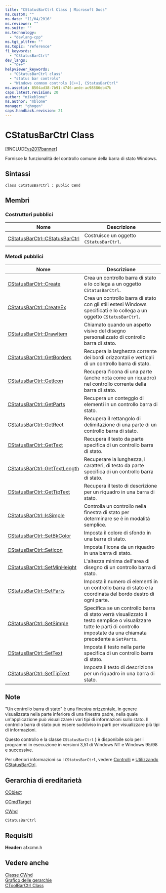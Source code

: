 ```yaml
---
title: "CStatusBarCtrl Class | Microsoft Docs"
ms.custom: ""
ms.date: "11/04/2016"
ms.reviewer: ""
ms.suite: ""
ms.technology: 
  - "devlang-cpp"
ms.tgt_pltfrm: ""
ms.topic: "reference"
f1_keywords: 
  - "CStatusBarCtrl"
dev_langs: 
  - "C++"
helpviewer_keywords: 
  - "CStatusBarCtrl class"
  - "status bar controls"
  - "Windows common controls [C++], CStatusBarCtrl"
ms.assetid: 8504ad38-7b91-4746-aede-ac98886eb47b
caps.latest.revision: 20
author: "mikeblome"
ms.author: "mblome"
manager: "ghogen"
caps.handback.revision: 21
---
```

# CStatusBarCtrl Class
[!INCLUDE[vs2017banner](../../assembler/inline/includes/vs2017banner.md)]

Fornisce la funzionalità del controllo comune della barra di stato Windows.  
  
## Sintassi  
  
```  
class CStatusBarCtrl : public CWnd  
```  
  
## Membri  
  
### Costruttori pubblici  
  
|Nome|Descrizione|  
|----------|-----------------|  
|[CStatusBarCtrl::CStatusBarCtrl](../Topic/CStatusBarCtrl::CStatusBarCtrl.md)|Costruisce un oggetto `CStatusBarCtrl`.|  
  
### Metodi pubblici  
  
|Nome|Descrizione|  
|----------|-----------------|  
|[CStatusBarCtrl::Create](../Topic/CStatusBarCtrl::Create.md)|Crea un controllo barra di stato e lo collega a un oggetto `CStatusBarCtrl`.|  
|[CStatusBarCtrl::CreateEx](../Topic/CStatusBarCtrl::CreateEx.md)|Crea un controllo barra di stato con gli stili estesi Windows specificati e lo collega a un oggetto `CStatusBarCtrl`.|  
|[CStatusBarCtrl::DrawItem](../Topic/CStatusBarCtrl::DrawItem.md)|Chiamato quando un aspetto visivo del disegno personalizzato di controllo barra di stato.|  
|[CStatusBarCtrl::GetBorders](../Topic/CStatusBarCtrl::GetBorders.md)|Recupera la larghezza corrente dei bordi orizzontali e verticali di un controllo barra di stato.|  
|[CStatusBarCtrl::GetIcon](../Topic/CStatusBarCtrl::GetIcon.md)|Recupera l'icona di una parte \(anche nota come un riquadro\) nel controllo corrente della barra di stato.|  
|[CStatusBarCtrl::GetParts](../Topic/CStatusBarCtrl::GetParts.md)|Recupera un conteggio di elementi in un controllo barra di stato.|  
|[CStatusBarCtrl::GetRect](../Topic/CStatusBarCtrl::GetRect.md)|Recupera il rettangolo di delimitazione di una parte di un controllo barra di stato.|  
|[CStatusBarCtrl::GetText](../Topic/CStatusBarCtrl::GetText.md)|Recupera il testo da parte specifica di un controllo barra di stato.|  
|[CStatusBarCtrl::GetTextLength](../Topic/CStatusBarCtrl::GetTextLength.md)|Recuperare la lunghezza, i caratteri, di testo da parte specifica di un controllo barra di stato.|  
|[CStatusBarCtrl::GetTipText](../Topic/CStatusBarCtrl::GetTipText.md)|Recupera il testo di descrizione per un riquadro in una barra di stato.|  
|[CStatusBarCtrl::IsSimple](../Topic/CStatusBarCtrl::IsSimple.md)|Controlla un controllo nella finestra di stato per determinare se è in modalità semplice.|  
|[CStatusBarCtrl::SetBkColor](../Topic/CStatusBarCtrl::SetBkColor.md)|Imposta il colore di sfondo in una barra di stato.|  
|[CStatusBarCtrl::SetIcon](../Topic/CStatusBarCtrl::SetIcon.md)|Imposta l'icona da un riquadro in una barra di stato.|  
|[CStatusBarCtrl::SetMinHeight](../Topic/CStatusBarCtrl::SetMinHeight.md)|L'altezza minima dell'area di disegno di un controllo barra di stato.|  
|[CStatusBarCtrl::SetParts](../Topic/CStatusBarCtrl::SetParts.md)|Imposta il numero di elementi in un controllo barra di stato e la coordinata del bordo destro di ogni parte.|  
|[CStatusBarCtrl::SetSimple](../Topic/CStatusBarCtrl::SetSimple.md)|Specifica se un controllo barra di stato verrà visualizzato il testo semplice o visualizzare tutte le parti di controllo impostate da una chiamata precedente a `SetParts`.|  
|[CStatusBarCtrl::SetText](../Topic/CStatusBarCtrl::SetText.md)|Imposta il testo nella parte specifica di un controllo barra di stato.|  
|[CStatusBarCtrl::SetTipText](../Topic/CStatusBarCtrl::SetTipText.md)|Imposta il testo di descrizione per un riquadro in una barra di stato.|  
  
## Note  
 "Un controllo barra di stato" è una finestra orizzontale, in genere visualizzata nella parte inferiore di una finestra padre, nella quale un'applicazione può visualizzare i vari tipi di informazioni sullo stato.  Il controllo barra di stato può essere suddiviso in parti per visualizzare più tipi di informazioni.  
  
 Questo controllo e la classe `CStatusBarCtrl` \) è disponibile solo per i programmi in esecuzione in versioni 3,51 di Windows NT e Windows 95\/98 e successive.  
  
 Per ulteriori informazioni su l `CStatusBarCtrl`, vedere [Controlli](../../mfc/controls-mfc.md) e [Utilizzando CStatusBarCtrl](../../mfc/using-cstatusbarctrl.md).  
  
## Gerarchia di ereditarietà  
 [CObject](../../mfc/reference/cobject-class.md)  
  
 [CCmdTarget](../../mfc/reference/ccmdtarget-class.md)  
  
 [CWnd](../../mfc/reference/cwnd-class.md)  
  
 `CStatusBarCtrl`  
  
## Requisiti  
 **Header:** afxcmn.h  
  
## Vedere anche  
 [Classe CWnd](../../mfc/reference/cwnd-class.md)   
 [Grafico delle gerarchie](../../mfc/hierarchy-chart.md)   
 [CToolBarCtrl Class](../../mfc/reference/ctoolbarctrl-class.md)